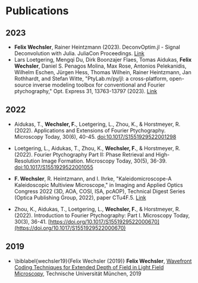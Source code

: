 # Publications

## 2023
* **Felix Wechsler**, Rainer Heintzmann (2023). DeconvOptim.jl - Signal Deconvolution with Julia. JuliaCon Proceedings. [Link](https://proceedings.juliacon.org/papers/10.21105/jcon.00099) 
* Lars Loetgering, Mengqi Du, Dirk Boonzajer Flaes, Tomas Aidukas, **Felix Wechsler**, Daniel S. Penagos Molina, Max Rose, Antonios Pelekanidis, Wilhelm Eschen, Jürgen Hess, Thomas Wilhein, Rainer Heintzmann, Jan Rothhardt, and Stefan Witte, "PtyLab.m/py/jl: a cross-platform, open-source inverse modeling toolbox for conventional and Fourier ptychography," Opt. Express 31, 13763-13797 (2023). [Link](https://opg.optica.org/oe/fulltext.cfm?uri=oe-31-9-13763&id=529026) 

## 2022
* Aidukas, T., **Wechsler, F.**, Loetgering, L., Zhou, K., & Horstmeyer, R. (2022). Applications and Extensions of Fourier Ptychography. Microscopy Today, 30(6), 40-45. [doi:10.1017/S1551929522001298](https://www.cambridge.org/core/services/aop-cambridge-core/content/view/775BCAA7142953570F3CFC96D9BE9FA6/S1551929522001298a.pdf/div-class-title-applications-and-extensions-of-fourier-ptychography-div.pdf)
 
* Loetgering, L., Aidukas, T., Zhou, K., **Wechsler, F.**, & Horstmeyer, R. (2022). Fourier Ptychography Part II: Phase Retrieval and High-Resolution Image Formation. Microscopy Today, 30(5), 36-39. [doi:10.1017/S1551929522001055](https://www.cambridge.org/core/journals/microscopy-today/article/fourier-ptychography-part-ii-phase-retrieval-and-highresolution-image-formation/120C4CF20947DA5F041CAB24708538A9)

* **F. Wechsler**, R. Heintzmann, and I. Ihrke, "Kaleidomicroscope-A Kaleidoscopic Multiview Microscope," in Imaging and Applied Optics Congress 2022 (3D, AOA, COSI, ISA, pcAOP), Technical Digest Series (Optica Publishing Group, 2022), paper CTu4F.5. [Link](https://opg.optica.org/viewmedia.cfm?r=1&uri=COSI-2022-CTu4F.5&seq=0) 
* Zhou, K., Aidukas, T., Loetgering, L., **Wechsler, F.**, & Horstmeyer, R. (2022). Introduction to Fourier Ptychography: Part I. Microscopy Today, 30(3), 36-41. [https://doi.org/10.1017/S1551929522000670](https://doi.org/10.1017/S1551929522000670) 


## 2019
* \biblabel{wechsler19}{Felix Wechsler (2019)} **Felix Wechsler**, [Wavefront Coding Techniques for Extended Depth of Field in Light Field Microscopy](https://mediatum.ub.tum.de/1543570), Technische Universität München, 2019
